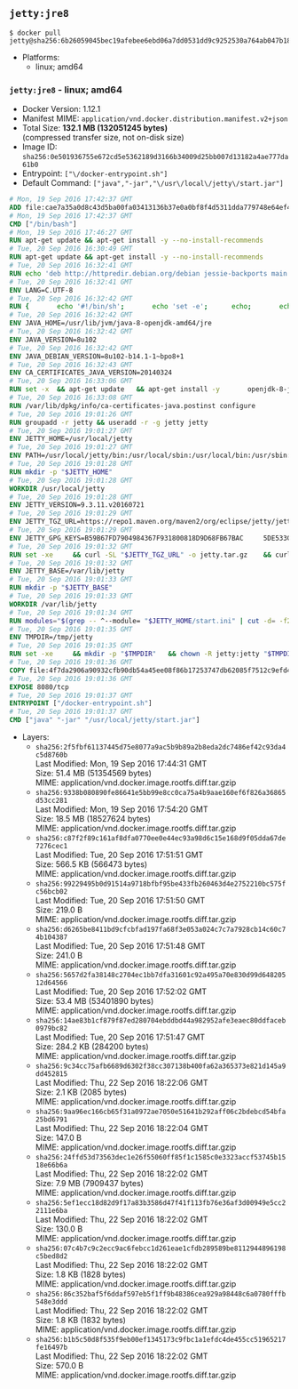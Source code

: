 ## `jetty:jre8`

```console
$ docker pull jetty@sha256:6b26059045bec19afebee6ebd06a7dd0531dd9c9252530a764ab047b18f03414
```

-	Platforms:
	-	linux; amd64

### `jetty:jre8` - linux; amd64

-	Docker Version: 1.12.1
-	Manifest MIME: `application/vnd.docker.distribution.manifest.v2+json`
-	Total Size: **132.1 MB (132051245 bytes)**  
	(compressed transfer size, not on-disk size)
-	Image ID: `sha256:0e501936755e672cd5e5362189d3166b34009d25bb007d13182a4ae777da61b0`
-	Entrypoint: `["\/docker-entrypoint.sh"]`
-	Default Command: `["java","-jar","\/usr\/local\/jetty\/start.jar"]`

```dockerfile
# Mon, 19 Sep 2016 17:42:37 GMT
ADD file:cae7a35a0d8c43d5ba00fa03413136b37e0a0bf8f4d5311dda779748e64ef425 in / 
# Mon, 19 Sep 2016 17:42:37 GMT
CMD ["/bin/bash"]
# Mon, 19 Sep 2016 17:46:27 GMT
RUN apt-get update && apt-get install -y --no-install-recommends 		ca-certificates 		curl 		wget 	&& rm -rf /var/lib/apt/lists/*
# Tue, 20 Sep 2016 16:30:49 GMT
RUN apt-get update && apt-get install -y --no-install-recommends 		bzip2 		unzip 		xz-utils 	&& rm -rf /var/lib/apt/lists/*
# Tue, 20 Sep 2016 16:32:41 GMT
RUN echo 'deb http://httpredir.debian.org/debian jessie-backports main' > /etc/apt/sources.list.d/jessie-backports.list
# Tue, 20 Sep 2016 16:32:41 GMT
ENV LANG=C.UTF-8
# Tue, 20 Sep 2016 16:32:42 GMT
RUN { 		echo '#!/bin/sh'; 		echo 'set -e'; 		echo; 		echo 'dirname "$(dirname "$(readlink -f "$(which javac || which java)")")"'; 	} > /usr/local/bin/docker-java-home 	&& chmod +x /usr/local/bin/docker-java-home
# Tue, 20 Sep 2016 16:32:42 GMT
ENV JAVA_HOME=/usr/lib/jvm/java-8-openjdk-amd64/jre
# Tue, 20 Sep 2016 16:32:42 GMT
ENV JAVA_VERSION=8u102
# Tue, 20 Sep 2016 16:32:42 GMT
ENV JAVA_DEBIAN_VERSION=8u102-b14.1-1~bpo8+1
# Tue, 20 Sep 2016 16:32:43 GMT
ENV CA_CERTIFICATES_JAVA_VERSION=20140324
# Tue, 20 Sep 2016 16:33:06 GMT
RUN set -x 	&& apt-get update 	&& apt-get install -y 		openjdk-8-jre-headless="$JAVA_DEBIAN_VERSION" 		ca-certificates-java="$CA_CERTIFICATES_JAVA_VERSION" 	&& rm -rf /var/lib/apt/lists/* 	&& [ "$JAVA_HOME" = "$(docker-java-home)" ]
# Tue, 20 Sep 2016 16:33:08 GMT
RUN /var/lib/dpkg/info/ca-certificates-java.postinst configure
# Tue, 20 Sep 2016 19:01:26 GMT
RUN groupadd -r jetty && useradd -r -g jetty jetty
# Tue, 20 Sep 2016 19:01:27 GMT
ENV JETTY_HOME=/usr/local/jetty
# Tue, 20 Sep 2016 19:01:27 GMT
ENV PATH=/usr/local/jetty/bin:/usr/local/sbin:/usr/local/bin:/usr/sbin:/usr/bin:/sbin:/bin
# Tue, 20 Sep 2016 19:01:28 GMT
RUN mkdir -p "$JETTY_HOME"
# Tue, 20 Sep 2016 19:01:28 GMT
WORKDIR /usr/local/jetty
# Tue, 20 Sep 2016 19:01:28 GMT
ENV JETTY_VERSION=9.3.11.v20160721
# Tue, 20 Sep 2016 19:01:29 GMT
ENV JETTY_TGZ_URL=https://repo1.maven.org/maven2/org/eclipse/jetty/jetty-distribution/9.3.11.v20160721/jetty-distribution-9.3.11.v20160721.tar.gz
# Tue, 20 Sep 2016 19:01:29 GMT
ENV JETTY_GPG_KEYS=B59B67FD7904984367F931800818D9D68FB67BAC 	5DE533CB43DAF8BC3E372283E7AE839CD7C58886
# Tue, 20 Sep 2016 19:01:32 GMT
RUN set -xe 	&& curl -SL "$JETTY_TGZ_URL" -o jetty.tar.gz 	&& curl -SL "$JETTY_TGZ_URL.asc" -o jetty.tar.gz.asc 	&& export GNUPGHOME="$(mktemp -d)" 	&& for key in $JETTY_GPG_KEYS; do 		gpg --keyserver ha.pool.sks-keyservers.net --recv-keys "$key"; done 	&& gpg --batch --verify jetty.tar.gz.asc jetty.tar.gz 	&& rm -r "$GNUPGHOME" 	&& tar -xvf jetty.tar.gz --strip-components=1 	&& sed -i '/jetty-logging/d' etc/jetty.conf 	&& rm -fr demo-base javadoc 	&& rm jetty.tar.gz*
# Tue, 20 Sep 2016 19:01:32 GMT
ENV JETTY_BASE=/var/lib/jetty
# Tue, 20 Sep 2016 19:01:33 GMT
RUN mkdir -p "$JETTY_BASE"
# Tue, 20 Sep 2016 19:01:33 GMT
WORKDIR /var/lib/jetty
# Tue, 20 Sep 2016 19:01:34 GMT
RUN modules="$(grep -- ^--module= "$JETTY_HOME/start.ini" | cut -d= -f2 | paste -d, -s)" 	&& set -xe 	&& java -jar "$JETTY_HOME/start.jar" --add-to-startd="$modules,setuid"
# Tue, 20 Sep 2016 19:01:35 GMT
ENV TMPDIR=/tmp/jetty
# Tue, 20 Sep 2016 19:01:35 GMT
RUN set -xe 	&& mkdir -p "$TMPDIR" 	&& chown -R jetty:jetty "$TMPDIR" "$JETTY_BASE"
# Tue, 20 Sep 2016 19:01:36 GMT
COPY file:4f7da2906a90932cfb90db54a45ee08f86b17253747db62085f7512c9efd46ad in / 
# Tue, 20 Sep 2016 19:01:36 GMT
EXPOSE 8080/tcp
# Tue, 20 Sep 2016 19:01:37 GMT
ENTRYPOINT ["/docker-entrypoint.sh"]
# Tue, 20 Sep 2016 19:01:37 GMT
CMD ["java" "-jar" "/usr/local/jetty/start.jar"]
```

-	Layers:
	-	`sha256:2f5fbf61137445d75e8077a9ac5b9b89a2b8eda2dc7486ef42c93da4c5d8760b`  
		Last Modified: Mon, 19 Sep 2016 17:44:31 GMT  
		Size: 51.4 MB (51354569 bytes)  
		MIME: application/vnd.docker.image.rootfs.diff.tar.gzip
	-	`sha256:9338b080890fe86641e5bb99e8cc0ca75a4b9aae160ef6f826a36865d53cc281`  
		Last Modified: Mon, 19 Sep 2016 17:54:20 GMT  
		Size: 18.5 MB (18527624 bytes)  
		MIME: application/vnd.docker.image.rootfs.diff.tar.gzip
	-	`sha256:c87f2f89c161af8dfa0770ee0e44ec93a98d6c15e168d9f05dda67de7276cec1`  
		Last Modified: Tue, 20 Sep 2016 17:51:51 GMT  
		Size: 566.5 KB (566473 bytes)  
		MIME: application/vnd.docker.image.rootfs.diff.tar.gzip
	-	`sha256:99229495b0d91514a9718bfbf95be433fb260463d4e2752210bc575fc56bcb02`  
		Last Modified: Tue, 20 Sep 2016 17:51:50 GMT  
		Size: 219.0 B  
		MIME: application/vnd.docker.image.rootfs.diff.tar.gzip
	-	`sha256:d6265be8411bd9cfcbfad197fa68f3e053a024c7c7a7928cb14c60c74b104387`  
		Last Modified: Tue, 20 Sep 2016 17:51:48 GMT  
		Size: 241.0 B  
		MIME: application/vnd.docker.image.rootfs.diff.tar.gzip
	-	`sha256:5657d2fa38148c2704ec1bb7dfa31601c92a495a70e830d99d64820512d64566`  
		Last Modified: Tue, 20 Sep 2016 17:52:02 GMT  
		Size: 53.4 MB (53401890 bytes)  
		MIME: application/vnd.docker.image.rootfs.diff.tar.gzip
	-	`sha256:14ae83b1cf879f87ed280704ebddbd44a982952afe3eaec80ddfaceb0979bc82`  
		Last Modified: Tue, 20 Sep 2016 17:51:47 GMT  
		Size: 284.2 KB (284200 bytes)  
		MIME: application/vnd.docker.image.rootfs.diff.tar.gzip
	-	`sha256:9c34cc75afb6689d6302f38cc307138b400fa62a365373e821d145a9dd452815`  
		Last Modified: Thu, 22 Sep 2016 18:22:06 GMT  
		Size: 2.1 KB (2085 bytes)  
		MIME: application/vnd.docker.image.rootfs.diff.tar.gzip
	-	`sha256:9aa96ec166cb65f31a0972ae7050e51641b292aff06c2bdebcd54bfa25bd6791`  
		Last Modified: Thu, 22 Sep 2016 18:22:04 GMT  
		Size: 147.0 B  
		MIME: application/vnd.docker.image.rootfs.diff.tar.gzip
	-	`sha256:24ffd53d73563dec1e26f55060ff85f1c1585c0e3323accf53745b1518e66b6a`  
		Last Modified: Thu, 22 Sep 2016 18:22:02 GMT  
		Size: 7.9 MB (7909437 bytes)  
		MIME: application/vnd.docker.image.rootfs.diff.tar.gzip
	-	`sha256:5ef1ecc18d82d9f17a83b3586d47f41f113fb76e36af3d00949e5cc22111e6ba`  
		Last Modified: Thu, 22 Sep 2016 18:22:02 GMT  
		Size: 130.0 B  
		MIME: application/vnd.docker.image.rootfs.diff.tar.gzip
	-	`sha256:07c4b7c9c2ecc9ac6febcc1d261eae1cfdb289589be8112944896198c5bed8d2`  
		Last Modified: Thu, 22 Sep 2016 18:22:02 GMT  
		Size: 1.8 KB (1828 bytes)  
		MIME: application/vnd.docker.image.rootfs.diff.tar.gzip
	-	`sha256:86c352baf5f6ddaf597eb5f1ff9b48386cea929a98448c6a0780fffb548e3ddd`  
		Last Modified: Thu, 22 Sep 2016 18:22:02 GMT  
		Size: 1.8 KB (1832 bytes)  
		MIME: application/vnd.docker.image.rootfs.diff.tar.gzip
	-	`sha256:b1b5c50d8f535f9eb00ef1345173c9fbc1a1efdc4de455cc51965217fe16497b`  
		Last Modified: Thu, 22 Sep 2016 18:22:02 GMT  
		Size: 570.0 B  
		MIME: application/vnd.docker.image.rootfs.diff.tar.gzip
